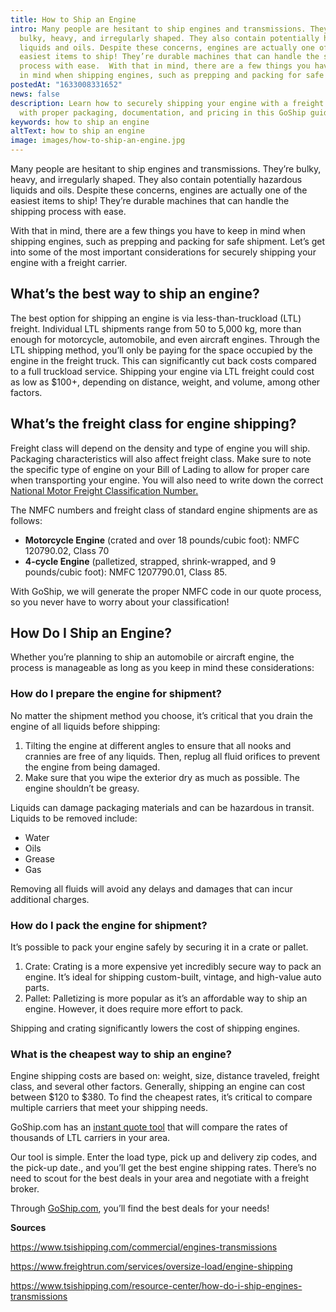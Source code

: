```yaml
---
title: How to Ship an Engine
intro: Many people are hesitant to ship engines and transmissions. They’re
  bulky, heavy, and irregularly shaped. They also contain potentially hazardous
  liquids and oils. Despite these concerns, engines are actually one of the
  easiest items to ship! They’re durable machines that can handle the shipping
  process with ease.  With that in mind, there are a few things you have to keep
  in mind when shipping engines, such as prepping and packing for safe shipment.
postedAt: "1633008331652"
news: false
description: Learn how to securely shipping your engine with a freight carrier
  with proper packaging, documentation, and pricing in this GoShip guide.
keywords: how to ship an engine
altText: how to ship an engine
image: images/how-to-ship-an-engine.jpg
---
```



Many people are hesitant to ship engines and transmissions. They’re bulky, heavy, and irregularly shaped. They also contain potentially hazardous liquids and oils. Despite these concerns, engines are actually one of the easiest items to ship! They’re durable machines that can handle the shipping process with ease.

With that in mind, there are a few things you have to keep in mind when shipping engines, such as prepping and packing for safe shipment. Let’s get into some of the most important considerations for securely shipping your engine with a freight carrier.

## What’s the best way to ship an engine?

The best option for shipping an engine is via less-than-truckload (LTL) freight. Individual LTL shipments range from 50 to 5,000 kg, more than enough for motorcycle, automobile, and even aircraft engines. Through the LTL shipping method, you’ll only be paying for the space occupied by the engine in the freight truck. This can significantly cut back costs compared to a full truckload service. Shipping your engine via LTL freight could cost as low as $100+, depending on distance, weight, and volume, among other factors.

## What’s the freight class for engine shipping?

Freight class will depend on the density and type of engine you will ship. Packaging characteristics will also affect freight class. Make sure to note the specific type of engine on your Bill of Lading to allow for proper care when transporting your engine. You will also need to write down the correct [National Motor Freight Classification Number.](http://www.nmfta.org/pages/nmfc)

The NMFC numbers and freight class of standard engine shipments are as follows:

* **Motorcycle Engine** (crated and over 18 pounds/cubic foot): NMFC 120790.02, Class 70
* **4-cycle Engine** (palletized, strapped, shrink-wrapped, and 9 pounds/cubic foot): NMFC 1207790.01, Class 85.

With GoShip, we will generate the proper NMFC code in our quote process, so you never have to worry about your classification!

## How Do I Ship an Engine?

Whether you’re planning to ship an automobile or aircraft engine, the process is manageable as long as you keep in mind these considerations:

### How do I prepare the engine for shipment?

No matter the shipment method you choose, it’s critical that you drain the engine of all liquids before shipping:

1. Tilting the engine at different angles to ensure that all nooks and crannies are free of any liquids. Then, replug all fluid orifices to prevent the engine from being damaged.
2. Make sure that you wipe the exterior dry as much as possible. The engine shouldn’t be greasy.

Liquids can damage packaging materials and can be hazardous in transit. Liquids to be removed include:

* Water
* Oils
* Grease
* Gas

Removing all fluids will avoid any delays and damages that can incur additional charges.

### How do I pack the engine for shipment?

It’s possible to pack your engine safely by securing it in a crate or pallet.

1. Crate: Crating is a more expensive yet incredibly secure way to pack an engine. It’s ideal for shipping custom-built, vintage, and high-value auto parts.
2. Pallet: Palletizing is more popular as it’s an affordable way to ship an engine. However, it does require more effort to pack.

Shipping and crating significantly lowers the cost of shipping engines.

### What is the cheapest way to ship an engine?

Engine shipping costs are based on: weight, size, distance traveled, freight class, and several other factors. Generally, shipping an engine can cost between $120 to $380. To find the cheapest rates, it’s critical to compare multiple carriers that meet your shipping needs.

GoShip.com has an [instant quote tool](https://www.goship.com/) that will compare the rates of thousands of LTL carriers in your area.

Our tool is simple. Enter the load type, pick up and delivery zip codes, and the pick-up date., and you’ll get the best engine shipping rates. There’s no need to scout for the best deals in your area and negotiate with a freight broker.

Through [GoShip.com](https://www.goship.com/), you’ll find the best deals for your needs!

**Sources**

<https://www.tsishipping.com/commercial/engines-transmissions>

<https://www.freightrun.com/services/oversize-load/engine-shipping>

<https://www.tsishipping.com/resource-center/how-do-i-ship-engines-transmissions>

